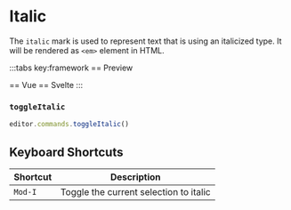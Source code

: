 # Italic

The `italic` mark is used to represent text that is using an italicized type. It will be rendered as `<em>` element in HTML.

<script setup>
import { ExamplePlaygroundLazy } from '../../components/example-playground-lazy'
import App from '../../components/vue-italic/App.vue'
</script>

:::tabs key:framework
== Preview

<div class="p-2"><App/></div>
== Vue
<ExamplePlaygroundLazy example="vue-italic" />
== Svelte
<ExamplePlaygroundLazy example="svelte-italic" />
:::




### `toggleItalic`

```ts
editor.commands.toggleItalic()
```



## Keyboard Shortcuts

| Shortcut | Description                         |
| -------- | ----------------------------------- |
| `Mod-I`  | Toggle the current selection to italic |
